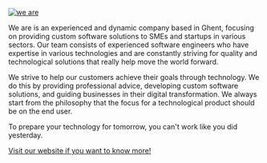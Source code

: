 [![we are](https://i.imgur.com/qhrEdNq.png)](https://we-are.be?utm_source=github)

We are is an experienced and dynamic company based in Ghent, focusing on providing custom software solutions to SMEs and startups in various sectors. Our team consists of experienced software engineers who have expertise in various technologies and are constantly striving for quality and technological solutions that really help move the world forward.

We strive to help our customers achieve their goals through technology. We do this by providing professional advice, developing custom software solutions, and guiding businesses in their digital transformation. We always start from the philosophy that the focus for a technological product should be on the end user.

To prepare your technology for tomorrow, you can't work like you did yesterday.

[Visit our website if you want to know more!](https://we-are.be?utm_source=github)
